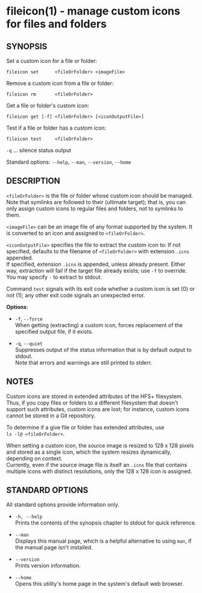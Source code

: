 # fileicon(1) - manage custom icons for files and folders

## SYNOPSIS
 Set a custom icon for a file or folder:

    fileicon set      <fileOrFolder> <imageFile>

 Remove a custom icon from a file or folder:

    fileicon rm       <fileOrFolder>

 Get a file or folder's custom icon:

    fileicon get [-f] <fileOrFolder> [<iconOutputFile>]

 Test if a file or folder has a custom icon:

    fileicon test     <fileOrFolder>

 `-q` ...  silence status output

 Standard options: `--help`, `--man`, `--version`, `--home`

## DESCRIPTION
  `<fileOrFolder>` is the file or folder whose custom icon should be managed.  
  Note that symlinks are followed to their (ultimate target); that is, you
  can only assign custom icons to regular files and folders, not to symlinks
  to them.

  `<imageFile>` can be an image file of any format supported by the system.
  It is converted to an icon and assigned to `<fileOrFolder>`.

  `<iconOutputFile>` specifies the file to extract the custom icon to:
  If not specified, defaults to the filename of `<fileOrFolder>` with extension
  `.icns` appended.  
  If specified, extension `.icns` is appended, unless already present.
  Either way, extraction will fail if the target file already exists; use
  `-f` to override.
  You may specify `-` to extract to stdout.

  Command `test` signals with its exit code whether a custom icon is set (0)
  or not (1); any other exit code signals an unexpected error.

  **Options**:

  * `-f`, `--force`  
    When getting (extracting) a custom icon, forces replacement of the
    specified output file, if it exists.

  * `-q`, `--quiet`  
    Suppresses output of the status information that is by default output to
    stdout.  
    Note that errors and warnings are still printed to stderr.

## NOTES
  Custom icons are stored in extended attributes of the HFS+ filesystem.
  Thus, if you copy files or folders to a different filesystem that doesn't
  support such attributes, custom icons are lost; for instance, custom icons
  cannot be stored in a Git repository.

  To determine if a give file or folder has extended attributes, use  
  `ls -l@ <fileOrFolder>`.

  When setting a custom icon, the source image is resized to 128 x 128 pixels
  and stored as a single icon, which the system resizes dynamically, depending
  on context.  
  Currently, even if the source image file is itself an `.icns` file that
  contains multiple icons with distinct resolutions, only the 128 x 128 icon
  is assigned.

## STANDARD OPTIONS

  All standard options provide information only.

  * `-h, --help`  
    Prints the contents of the synopsis chapter to stdout for quick reference.

  * `--man`  
    Displays this manual page, which is a helpful alternative to using `man`, 
    if the manual page isn't installed.

  * `--version`  
    Prints version information.
    
  * `--home`  
    Opens this utility's home page in the system's default web browser.

